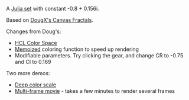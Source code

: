 A [Julia set](http://paulbourke.net/fractals/juliaset/) with constant -0.8 + 0.156i.

Based on [DougX's Canvas Fractals](http://dougx.net/fractals/fractals.html).

Changes from Doug's:

* [HCL Color Space](http://bl.ocks.org/3014589)
* [Memoized](http://underscorejs.org/#memoize) coloring function to speed up rendering
* Modifiable parameters. Try clicking the gear, and change CR to -0.75 and CI to 0.169

Two more demos:

* [Deep color scale](/d/3736720/deepcolor.html)
* [Multi-frame movie](/d/3736720/movie.html) - takes a few minutes to render several frames